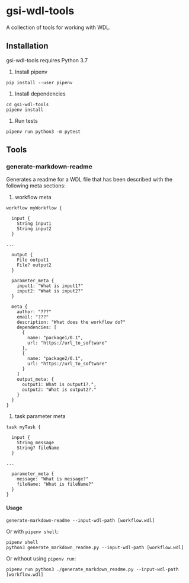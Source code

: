 # gsi-wdl-tools

A collection of tools for working with WDL.

## Installation

gsi-wdl-tools requires Python 3.7

1. Install pipenv
```
pip install --user pipenv
```

1. Install dependencies
```
cd gsi-wdl-tools
pipenv install
```

1. Run tests
```
pipenv run python3 -m pytest
```

## Tools

### generate-markdown-readme

Generates a readme for a WDL file that has been described with the following meta sections:
1. workflow meta
```
workflow myWorkflow {

  input {
    String input1
    String input2
  }

...

  output {
    File output1
    File? output2
  }

  parameter_meta {
    input1: "What is input1?"
    input2: "What is input2?"
  }

  meta {
    author: "???"
    email: "???"
    description: "What does the workflow do?"
    dependencies: [
      {
        name: "package1/0.1",
        url: "https://url_to_software"
      },
      {
        name: "package2/0.1",
        url: "https://url_to_software"
      }
    ]
    output_meta: {
      output1: What is output1?.",
      output2: "What is output2?."
    }
  }
}
```

1. task parameter meta
```
task myTask {

  input {
    String message
    String? fileName
  }

...

  parameter_meta {
    message: "What is message?"
    fileName: "What is fileName?"
  }
}
```

#### Usage

```
generate-markdown-readme --input-wdl-path [workflow.wdl]
```

Or with `pipenv shell`:
```
pipenv shell
python3 generate_markdown_readme.py --input-wdl-path [workflow.wdl]
```

Or without using `pipenv run`:
```
pipenv run python3 ./generate_markdown_readme.py --input-wdl-path [workflow.wdl]
```
